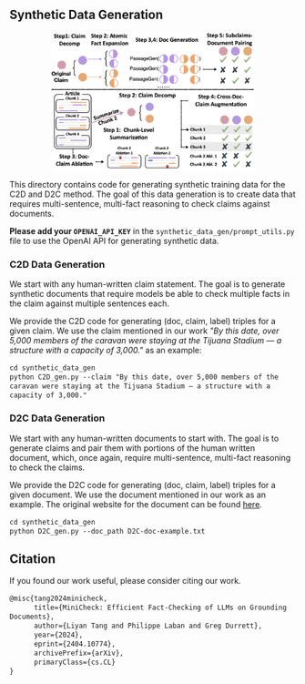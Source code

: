 ## Synthetic Data Generation

<p align="center">
    <img src="../images/C2D_and_D2C_pipeline.png" width="360">
</p>

This directory contains code for generating synthetic training data for the C2D and D2C method. The goal of this data generation is to create data that requires multi-sentence, multi-fact reasoning to check claims against documents.

**Please add your `OPENAI_API_KEY`** in the `synthetic_data_gen/prompt_utils.py` file to use the OpenAI API for generating synthetic data.

### C2D Data Generation

We start with any human-written claim statement. The goal is to generate synthetic documents that require models be able to check multiple facts in the claim against multiple sentences each.

We provide the C2D code for generating (doc, claim, label) triples for a given claim. We use the claim mentioned in our work *"By this date, over 5,000 members of the caravan were staying at the Tijuana Stadium — a structure with a capacity of 3,000."* as an example:
```
cd synthetic_data_gen
python C2D_gen.py --claim "By this date, over 5,000 members of the caravan were staying at the Tijuana Stadium — a structure with a capacity of 3,000."
```


### D2C Data Generation

We start with any human-written documents to start with. The goal is to generate claims and pair them with portions of the human written document, which, once again, require multi-sentence, multi-fact reasoning to check the claims.

We provide the D2C code for generating (doc, claim, label) triples for a given document. We use the document mentioned in our work as an example. The original website for the document can be found [here](https://www.indiewire.com/news/box-office/strikes-over-damage-theatrical-box-office-1234925398/).
```
cd synthetic_data_gen
python D2C_gen.py --doc_path D2C-doc-example.txt
```


## Citation

If you found our work useful, please consider citing our work.
```{bibtex}
@misc{tang2024minicheck,
      title={MiniCheck: Efficient Fact-Checking of LLMs on Grounding Documents}, 
      author={Liyan Tang and Philippe Laban and Greg Durrett},
      year={2024},
      eprint={2404.10774},
      archivePrefix={arXiv},
      primaryClass={cs.CL}
}
```